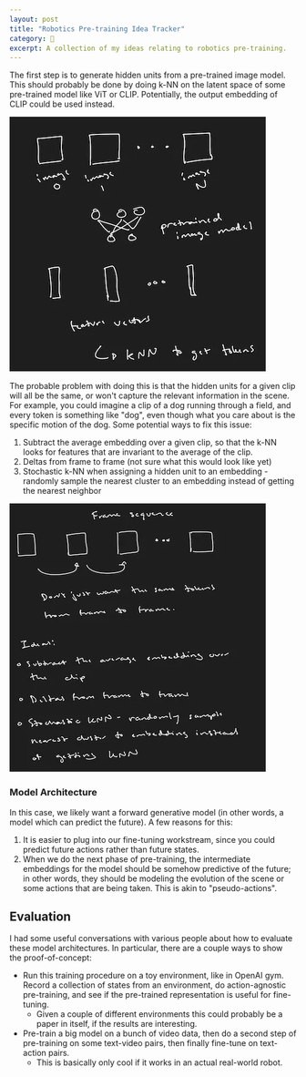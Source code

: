 ```yaml
---
layout: post
title: "Robotics Pre-training Idea Tracker"
category: 🔬
excerpt: A collection of my ideas relating to robotics pre-training.
---
```


The first step is to generate hidden units from a pre-trained image model. This should probably be done by doing k-NN on the latent space of some pre-trained model like ViT or CLIP. Potentially, the output embedding of CLIP could be used instead.

![First step, generate hidden units from a pre-trained image model.](/images/robotic-pretraining/phase_1_a.webp)

The probable problem with doing this is that the hidden units for a given clip will all be the same, or won't capture the relevant information in the scene. For example, you could imagine a clip of a dog running through a field, and every token is something like "dog", even though what you care about is the specific motion of the dog. Some potential ways to fix this issue:

1. Subtract the average embedding over a given clip, so that the k-NN looks for features that are invariant to the average of the clip.
2. Deltas from frame to frame (not sure what this would look like yet)
3. Stochastic k-NN when assigning a hidden unit to an embedding - randomly sample the nearest cluster to an embedding instead of getting the nearest neighbor

![Potential ideas to fix the foreseeable issue of all the tokens for a particular clip being the same.](/images/robotic-pretraining/phase_1_b.webp)

### Model Architecture

In this case, we likely want a forward generative model (in other words, a model which can predict the future). A few reasons for this:

1. It is easier to plug into our fine-tuning workstream, since you could predict future actions rather than future states.
2. When we do the next phase of pre-training, the intermediate embeddings for the model should be somehow predictive of the future; in other words, they should be modeling the evolution of the scene or some actions that are being taken. This is akin to "pseudo-actions".

## Evaluation

I had some useful conversations with various people about how to evaluate these model architectures. In particular, there are a couple ways to show the proof-of-concept:

- Run this training procedure on a toy environment, like in OpenAI gym. Record a collection of states from an environment, do action-agnostic pre-training, and see if the pre-trained representation is useful for fine-tuning.
  - Given a couple of different environments this could probably be a paper in itself, if the results are interesting.
- Pre-train a big model on a bunch of video data, then do a second step of pre-training on some text-video pairs, then finally fine-tune on text-action pairs.
  - This is basically only cool if it works in an actual real-world robot.

